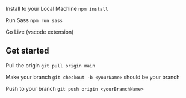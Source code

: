 Install to your Local Machine
`npm install`

Run Sass
`npm run sass`

Go Live (vscode extension)

## Get started

Pull the origin
`git pull origin main`

Make your branch
`git checkout -b <yourName>`
<yourName> should be your branch

Push to your branch
`git push origin <yourBranchName>`
